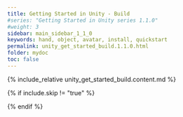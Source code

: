 ```yaml
---
title: Getting Started in Unity - Build
#series: "Getting Started in Unity series 1.1.0"
#weight: 3
sidebar: main_sidebar_1_1_0
keywords: hand, object, avatar, install, quickstart
permalink: unity_get_started_build.1.1.0.html
folder: mydoc
toc: false
---
```


{% include_relative unity_get_started_build.content.md %}

{% if include.skip != "true" %}
<!--{% include custom/series_acme_next.html %}-->
{% endif %}
